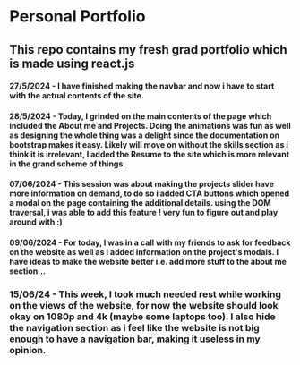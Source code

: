 # Personal Portfolio

## This repo contains my fresh grad portfolio which is made using react.js

#### 27/5/2024 - I have finished making the navbar and now i have to start with the actual contents of the site.

#### 28/5/2024 - Today, I grinded on the main contents of the page which included the About me and Projects. Doing the animations was fun as well as designing the whole thing was a delight since the documentation on bootstrap makes it easy. Likely will move on without the skills section as i think it is irrelevant, I added the Resume to the site which is more relevant in the grand scheme of things.

#### 07/06/2024 - This session was about making the projects slider have more information on demand, to do so i added CTA buttons which opened a modal on the page containing the additional details. using the DOM traversal, i was able to add this feature ! very fun to figure out and play around with :)

#### 09/06/2024 - For today, I was in a call with my friends to ask for feedback on the website as well as I added information on the project's modals. I have ideas to make the website better i.e. add more stuff to the about me section... 

### 15/06/24 - This week, I took much needed rest while working on the views of the website, for now the website should look okay on 1080p and 4k (maybe some laptops too). I also hide the navigation section as i feel like the website is not big enough to have a navigation bar, making it useless in my opinion. 
